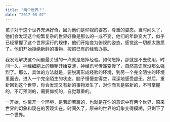 ```yaml
---
title: "两个世界？"
date: "2017-08-07"
---
```


孩子对于这个世界充满好奇，因为他们是仰视的姿态，尊重的姿态。当时间久了，他们会发现这个纷繁复杂的世界好像是那么的一成不变，他们的年龄变大了，似乎已经掌握了这个世界运行的规律，他们开始变为俯视的姿态，感觉这一切都太熟悉了。他们开始拒绝新鲜的事物，按照已有的经验办事。

我发现解决这个问题最关键的一点就是忘掉经验。如何忘掉，那就是不去使用，时间一久，神经细胞上的髓鞘开始变薄，神经讯号传递变慢了，自然意识就没那么强烈了。那么，具体的方法就是，要脱离形成经验的环境，到另一个完全陌生的环境里面去，进入一个完全陌生的状态。脑子慢慢变得空，深深地感受虚无。然后，重新回到这个世界，你会发现又有新的事物发生了，对你而言是崭新的，不可掌握的，不可预测的，需要仰视的，自觉尊重的。

一开始，你离开一个环境，是若即若离的，也就是在你的意识中有两个世界，原来世界的幻象和现在的客观实在。时间久了，原来的世界的幻象变得模糊，只剩下了一个世界。
